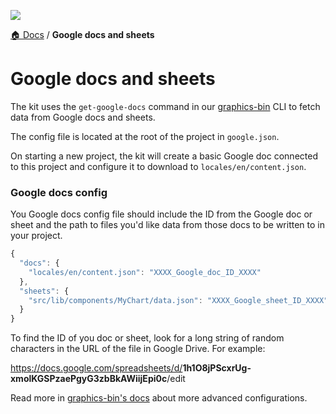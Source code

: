 ![](https://graphics.thomsonreuters.com/style-assets/images/logos/reuters-graphics-logo/svg/graphics-logo-color-dark.svg)

[🏠 Docs](https://github.com/reuters-graphics/bluprint_graphics-kit/blob/master/docs/developers/README.md) / **Google docs and sheets**

# Google docs and sheets

The kit uses the `get-google-docs` command in our [graphics-bin](https://github.com/reuters-graphics/graphics-bin) CLI to fetch data from Google docs and sheets.

The config file is located at the root of the project in `google.json`. 

On starting a new project, the kit will create a basic Google doc connected to this project and configure it to download to `locales/en/content.json`.

### Google docs config

You Google docs config file should include the ID from the Google doc or sheet and the path to files you'd like data from those docs to be written to in your project.

```javascript
{
  "docs": {
    "locales/en/content.json": "XXXX_Google_doc_ID_XXXX"
  },
  "sheets": {
    "src/lib/components/MyChart/data.json": "XXXX_Google_sheet_ID_XXXX"
  }
}
```

To find the ID of you doc or sheet, look for a long string of random characters in the URL of the file in Google Drive. For example:

<https://docs.google.com/spreadsheets/d/>**1h1O8jPScxrUg-xmolKGSPzaePgyG3zbBkAWiijEpi0c**/edit

Read more in [graphics-bin's docs](https://github.com/reuters-graphics/graphics-bin/blob/master/docs/get-google-docs.md) about more advanced configurations.
